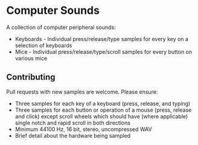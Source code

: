 Computer Sounds
===============

A collection of computer peripheral sounds:

* Keyboards - Individual press/release/type samples for every key on a selection of keyboards
* Mice - Individual press/release/type/scroll samples for every button on various mice

Contributing
------------

Pull requests with new samples are welcome. Please ensure:

* Three samples for each key of a keyboard (press, release, and typing)
* Three samples for each button or operation of a mouse (press, release and click) except 
  scroll wheels which should have (where applicable) single notch and rapid scroll in both directions
* Minimum 44100 Hz, 16 bit, stereo, uncompressed WAV
* Brief detail about the hardware being sampled

